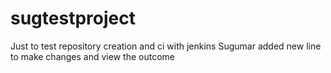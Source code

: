 # sugtestproject
Just to test repository creation and ci with jenkins
Sugumar added new line to make changes and view the outcome
